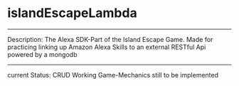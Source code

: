 # islandEscapeLambda

-----
Description:
The Alexa SDK-Part of the Island Escape Game. 
Made for practicing linking up Amazon Alexa Skills to an external RESTful Api powered by a mongodb

------
current Status:
CRUD Working
Game-Mechanics still to be implemented
